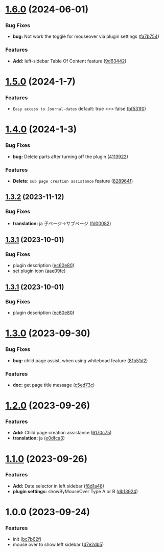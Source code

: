 # [1.6.0](https://github.com/YU000jp/logseq-plugin-left-sidebar-enhance/compare/v1.5.0...v1.6.0) (2024-06-01)


### Bug Fixes

* **bug:** Not work the toggle for mouseover via plugin settings ([fa7b754](https://github.com/YU000jp/logseq-plugin-left-sidebar-enhance/commit/fa7b754f0161b6ab57f079e95506b1e097e7f4b5))


### Features

* **Add:** left-sidebar Table Of Content feature ([9d63442](https://github.com/YU000jp/logseq-plugin-left-sidebar-enhance/commit/9d63442c7b4cf29a63c60ee5328f4fbb8de8391e))

# [1.5.0](https://github.com/YU000jp/logseq-plugin-left-sidebar-enhance/compare/v1.4.0...v1.5.0) (2024-1-7)


### Features

* `Easy access to Journal-dates` default: true >>> false ([bf531f0](https://github.com/YU000jp/logseq-plugin-left-sidebar-enhance/commit/bf531f00d7ef50d25dd0d3c3064cd64b2c2ea133))

# [1.4.0](https://github.com/YU000jp/logseq-plugin-left-sidebar-enhance/compare/v1.3.2...v1.4.0) (2024-1-3)


### Bug Fixes

* **bug:** Delete parts after turning off the plugin ([4113922](https://github.com/YU000jp/logseq-plugin-left-sidebar-enhance/commit/41139220f868b99e4c554d1c280db2f5ff908660))


### Features

* **Delete:** `sub page creation assistance` feature ([828964f](https://github.com/YU000jp/logseq-plugin-left-sidebar-enhance/commit/828964f4ebcc1b9d779b8f1d12350910311792a9))

## [1.3.2](https://github.com/YU000jp/logseq-plugin-left-sidebar-enhance/compare/v1.3.1...v1.3.2) (2023-11-12)


### Bug Fixes

* **translation:** ja 子ページ→サブページ ([fd00082](https://github.com/YU000jp/logseq-plugin-left-sidebar-enhance/commit/fd00082f840346965204ca42182fc5e5ea46f45e))

## [1.3.1](https://github.com/YU000jp/logseq-plugin-left-sidebar-enhance/compare/v1.3.0...v1.3.1) (2023-10-01)


### Bug Fixes

* plugin description ([ec60e80](https://github.com/YU000jp/logseq-plugin-left-sidebar-enhance/commit/ec60e8042153f3eeb91205ac7839d83d11221842))
* set plugin icon ([aae09fc](https://github.com/YU000jp/logseq-plugin-left-sidebar-enhance/commit/aae09fc28c890eb1f2ec8e971bbfa1bc4015ad03))

## [1.3.1](https://github.com/YU000jp/logseq-plugin-left-sidebar-enhance/compare/v1.3.0...v1.3.1) (2023-10-01)


### Bug Fixes

* plugin description ([ec60e80](https://github.com/YU000jp/logseq-plugin-left-sidebar-enhance/commit/ec60e8042153f3eeb91205ac7839d83d11221842))

# [1.3.0](https://github.com/YU000jp/logseq-plugin-left-sidebar-enhance/compare/v1.2.0...v1.3.0) (2023-09-30)


### Bug Fixes

* **bug:** child page assist, when using whiteboad feature ([81b51d2](https://github.com/YU000jp/logseq-plugin-left-sidebar-enhance/commit/81b51d214967e56ceb123a86d2bae379cbcb9318))


### Features

* **doc:** get page title message ([c5ed73c](https://github.com/YU000jp/logseq-plugin-left-sidebar-enhance/commit/c5ed73c36994bb5e067b8ef459c33fa05b89b4df))

# [1.2.0](https://github.com/YU000jp/logseq-plugin-left-sidebar-enhance/compare/v1.1.0...v1.2.0) (2023-09-26)


### Features

* **Add:** Child page creation assistance ([6170c75](https://github.com/YU000jp/logseq-plugin-left-sidebar-enhance/commit/6170c75b5111151c5fe416dfbedc15c89270e085))
* **translation:** ja ([e0dfca3](https://github.com/YU000jp/logseq-plugin-left-sidebar-enhance/commit/e0dfca3dd27c114b2f1b1c4e5941c8c16adb99e0))

# [1.1.0](https://github.com/YU000jp/logseq-plugin-left-sidebar-enhance/compare/v1.0.0...v1.1.0) (2023-09-26)


### Features

* **Add:** Date selector in left sidebar ([f8d1a48](https://github.com/YU000jp/logseq-plugin-left-sidebar-enhance/commit/f8d1a48442086d9d85d0902eacc7a3334bff3cdb))
* **plugin settings:** showByMouseOver Type A or B ([db13924](https://github.com/YU000jp/logseq-plugin-left-sidebar-enhance/commit/db1392447c64cca3f0851945b4a23d9ae80108f4))


# 1.0.0 (2023-09-24)


### Features

* init ([bc7b62f](https://github.com/YU000jp/logseq-plugin-left-sidebar-enhance/commit/bc7b62f7a0ee24ec3a846cb98bbab5f13c436cc8))
* mouse over to show left sidebar ([47e2db5](https://github.com/YU000jp/logseq-plugin-left-sidebar-enhance/commit/47e2db5c165de6a15e5bb8446e34d02b6bfb0929))

